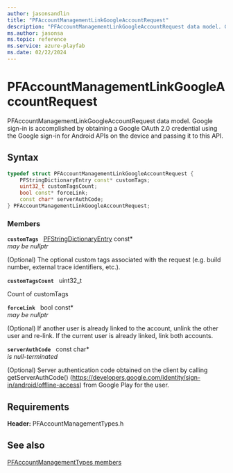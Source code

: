 ```yaml
---
author: jasonsandlin
title: "PFAccountManagementLinkGoogleAccountRequest"
description: "PFAccountManagementLinkGoogleAccountRequest data model. Google sign-in is accomplished by obtaining a Google OAuth 2.0 credential using the Google sign-in for Android APIs on the device and passing it to this API."
ms.author: jasonsa
ms.topic: reference
ms.service: azure-playfab
ms.date: 02/22/2024
---
```


# PFAccountManagementLinkGoogleAccountRequest  

PFAccountManagementLinkGoogleAccountRequest data model. Google sign-in is accomplished by obtaining a Google OAuth 2.0 credential using the Google sign-in for Android APIs on the device and passing it to this API.  

## Syntax  
  
```cpp
typedef struct PFAccountManagementLinkGoogleAccountRequest {  
    PFStringDictionaryEntry const* customTags;  
    uint32_t customTagsCount;  
    bool const* forceLink;  
    const char* serverAuthCode;  
} PFAccountManagementLinkGoogleAccountRequest;  
```
  
### Members  
  
**`customTags`** &nbsp; [PFStringDictionaryEntry](../../pftypes/structs/pfstringdictionaryentry.md) const*  
*may be nullptr*  
  
(Optional) The optional custom tags associated with the request (e.g. build number, external trace identifiers, etc.).
  
**`customTagsCount`** &nbsp; uint32_t  
  
Count of customTags
  
**`forceLink`** &nbsp; bool const*  
*may be nullptr*  
  
(Optional) If another user is already linked to the account, unlink the other user and re-link. If the current user is already linked, link both accounts.
  
**`serverAuthCode`** &nbsp; const char*  
*is null-terminated*  
  
(Optional) Server authentication code obtained on the client by calling getServerAuthCode() (https://developers.google.com/identity/sign-in/android/offline-access) from Google Play for the user.
  
  
## Requirements  
  
**Header:** PFAccountManagementTypes.h
  
## See also  
[PFAccountManagementTypes members](../pfaccountmanagementtypes_members.md)  

  
  
